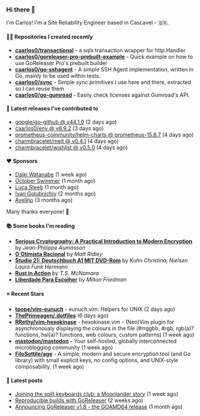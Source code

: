 ### Hi there 👋

I'm Carlos! I'm a Site Reliability Engineer based in Cascavel - 🇧🇷.

#### 👨‍💻 Repositories I created recently
- **[caarlos0/transactional](https://github.com/caarlos0/transactional)** - a sqlx transaction wrapper for http.Handler
- **[caarlos0/goreleaser-pro-prebuilt-example](https://github.com/caarlos0/goreleaser-pro-prebuilt-example)** - Quick example on how to use GoReleaser Pro&#39;s prebuilt builder
- **[caarlos0/go-sshagent](https://github.com/caarlos0/go-sshagent)** - A simple SSH Agent implementation, written in Go, mainly to be used within tests.
- **[caarlos0/sync](https://github.com/caarlos0/sync)** - Simple sync primitives I use here and there, extracted so I can reuse them
- **[caarlos0/go-gumroad](https://github.com/caarlos0/go-gumroad)** - Easily check licenses against Gumroad&#39;s API.

#### 🚀 Latest releases I've contributed to


- [google/go-github @ v44.1.0](https://github.com/google/go-github/releases/tag/v44.1.0) (2 days ago)
- [caarlos0/env @ v6.9.2](https://github.com/caarlos0/env/releases/tag/v6.9.2) (3 days ago)
- [prometheus-community/helm-charts @ prometheus-15.8.7](https://github.com/prometheus-community/helm-charts/releases/tag/prometheus-15.8.7) (4 days ago)
- [charmbracelet/melt @ v0.4.1](https://github.com/charmbracelet/melt/releases/tag/v0.4.1) (4 days ago)
- [charmbracelet/wishlist @ v0.5.0](https://github.com/charmbracelet/wishlist/releases/tag/v0.5.0) (4 days ago)

#### ❤️ Sponsors
- [Daiki Watanabe](https://github.com/daikw) (1 week ago)
- [October Swimmer](https://github.com/octoberswimmer) (1 month ago)
- [Luca Steeb](https://github.com/steebchen) (1 month ago)
- [Ivan Golubnichiy](https://github.com/h1kkan) (2 months ago)
- [Avelino](https://github.com/avelino) (3 months ago)

Many thanks everyone! 🙏

#### 📚 Some books I'm reading
- **[Serious Cryptography: A Practical Introduction to Modern Encryption](https://www.goodreads.com/book/show/36265193-serious-cryptography)** by _Jean-Philippe Aumasson_
- **[O Otimista Racional](https://www.goodreads.com/book/show/32706964-o-otimista-racional)** by _Matt Ridley_
- **[Studio 21: Deutschbuch A1 MIT DVD-Rom](https://www.goodreads.com/book/show/25495148-studio-21)** by _Kuhn Christina, Nielsen Laura Funk Hermann_
- **[Rust in Action](https://www.goodreads.com/book/show/45731908-rust-in-action)** by _T.S. McNamara_
- **[Liberdade Para Escolher](https://www.goodreads.com/book/show/17238591-liberdade-para-escolher)** by _Milton Friedman_

#### ⭐ Recent Stars


- **[tpope/vim-eunuch](https://github.com/tpope/vim-eunuch)** - eunuch.vim: Helpers for UNIX (2 days ago)
- **[ThePrimeagen/.dotfiles](https://github.com/ThePrimeagen/.dotfiles)** (6 days ago)
- **[RRethy/vim-hexokinase](https://github.com/RRethy/vim-hexokinase)** - hexokinase.vim - (Neo)Vim plugin for asynchronously displaying the colours in the file (#rrggbb, #rgb, rgb(a)? functions, hsl(a)? functions, web colours, custom patterns) (1 week ago)
- **[mastodon/mastodon](https://github.com/mastodon/mastodon)** - Your self-hosted, globally interconnected microblogging community (1 week ago)
- **[FiloSottile/age](https://github.com/FiloSottile/age)** - A simple, modern and secure encryption tool (and Go library) with small explicit keys, no config options, and UNIX-style composability. (1 week ago)

#### 📄 Latest posts
- [Joining the split keyboards club: a Moonlander story](https://carlosbecker.com/posts/split-keyboard-moonlander/) (1 week ago)
- [Reproducible builds with GoReleaser](https://carlosbecker.com/posts/goreleaser-reproducible-buids/) (2 weeks ago)
- [Announcing GoReleaser v1.8 - the GOAMD64 release](https://carlosbecker.com/posts/goreleaser-v1.8/) (1 month ago)
